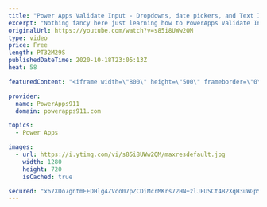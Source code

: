 ```yaml
---
title: "Power Apps Validate Input - Dropdowns, date pickers, and Text Input validations"
excerpt: "Nothing fancy here just learning how to PowerApps Validate Input. We cover a bunch of If, IsMatch, IsBlank, Contains, And, Or, and so much more. All using Dropdowns, textinputs, and datepickers. If you want to understand all of the different ways you can validate the info being provided to you before"
originalUrl: https://youtube.com/watch?v=s85i8UWw2QM
type: video
price: Free
length: PT32M29S
publishedDateTime: 2020-10-18T23:05:13Z
heat: 58

featuredContent: "<iframe width=\"800\" height=\"500\" frameborder=\"0\" src=\"https://www.youtube.com/embed/s85i8UWw2QM\" allow=\"accelerometer; autoplay; encrypted-media; gyroscope; picture-in-picture\" allowfullscreen></iframe>"

provider:
  name: PowerApps911
  domain: powerapps911.com

topics:
  - Power Apps

images:
  - url: https://i.ytimg.com/vi/s85i8UWw2QM/maxresdefault.jpg
    width: 1280
    height: 720
    isCached: true

secured: "x67XDo7gntmEEDHlg4ZVco07pZCDiMcrMKrs72HN+zlJFUSCt4B2XqH3uWGp5LPt1VNh7bLlLbahf7HQulBfOkcIP7PEvWN20NHvps2jku1Wfua+ziBbV4JM6nqUa5JU7BIeZrnxmQPnRSojbhPqTCB27O3eB2htbU8xRoZXVbSRutHXxjlNpu5nG3LDdaYf3rYdHhsjKau1nIxD1MJKB3RTArZwfD2mEkv05LokrIavtCU6sFEPdowppT8sUtIiMEqkSA6SjAm5P/ML3so8ojBA+zRUWKQ095ymCF9onmaa31h+B1KxNlIiB/tr8BZw/lTvpv0MuOyvqqosReKzxHxR0lhYlihXfas6RhyFqU9DsBQYwMt1NrpYq+t4FN9h9qIun2DZ3BgoJQnUcHIjFQ==;1o4PgpIgTINSQKvQysmRHg=="
---
```


